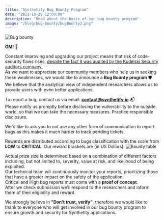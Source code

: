 ```yaml
---
title: "Synthetify Bug Bounty Program"
date: "2021-10-29 12:00:00"
description: "Read about the basis of our bug bounty program"
image: "/blog/bug-bounty/bugBounty2.png"
---
```

![Bug bounty](/blog/bug-bounty/bugBounty1.png "horizontal")

**GM!** 👋

Constant improving and upgrading our project means that risk of code-security flaws rises, [despite the fact it was audited by the Kudelski Security auditors company.](https://www.synthetify.io/blog/audit/)  
As we want to appreciate our community members who help us in seeking these weaknesses, we would like to announce a **Bug Bounty program** 🛡️   
We believe that the analytical view of independent researchers allows us to provide users with even better applications.  

To report a bug, contact us via email: **contact@synthetify.io** 📬  
Please notify us promptly before disclosing the vulnerability to the outside world, so that we can take the necessary measures. Practice responsible disclosure.

We'd like to ask you to not use any other form of communication to report bugs as this makes it much harder to track pending tickets.

Rewards are distributed according to bugs classification with the scale from **LOW** to **CRITICAL**. Our reward brackets are (in US Dollars): ![Bounty table](/blog/bug-bounty/bountyTab.png "horizontal")


Actual prize size is determined based on a combination of different factors including, but not limited to, severity, value at risk, and likelihood of being exploited.  
Our technical team will continuously monitor your reports, prioritizing those that have a greater impact on the safety of the application.  
Critical and High bug reports must come with a **proof of concept**.  
After we check submission we'll respond to the researchers and inform them of their eligibility and reward.


We strongly believe in **"Don't trust, verify"**, therefore we would like to thank to everyone who will get involved in our bug bounty program to ensure growth and security for Synthetity applications.